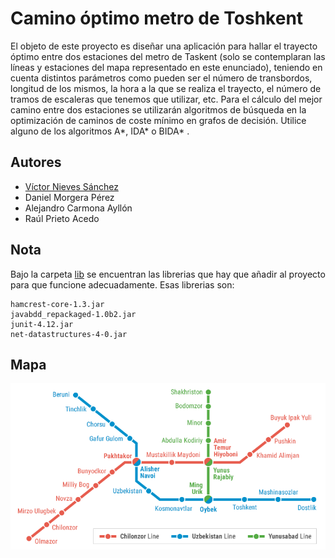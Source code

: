 # Camino óptimo metro de Toshkent

El objeto de este proyecto es diseñar una aplicación para hallar el trayecto óptimo entre dos
estaciones del metro de Taskent (solo se contemplaran las líneas y estaciones del mapa representado en
este enunciado), teniendo en cuenta distintos parámetros como pueden ser el número de transbordos,
longitud de los mismos, la hora a la que se realiza el trayecto, el número de tramos de escaleras que
tenemos que utilizar, etc. Para el cálculo del mejor camino entre dos estaciones se utilizarán algoritmos de
búsqueda en la optimización de caminos de coste mínimo en grafos de decisión. Utilice alguno de los
algoritmos A\*, IDA\* o BIDA\* .

## Autores
- [Víctor Nieves Sánchez](https://twitter.com/VictorNS69)
- Daniel Morgera Pérez
- Alejandro Carmona Ayllón
- Raúl Prieto Acedo

## Nota
Bajo la carpeta [lib](/lib) se encuentran las librerias que hay que añadir al proyecto para que funcione adecuadamente. Esas librerias son:
```
hamcrest-core-1.3.jar
javabdd_repackaged-1.0b2.jar
junit-4.12.jar
net-datastructures-4-0.jar
```

## Mapa
![Mapa de Toshkent.](/assets/metro.png)
